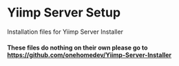 # Yiimp Server Setup

Installation files for Yiimp Server Installer

#### These files do nothing on their own please go to https://github.com/onehomedev/Yiimp-Server-Installer
